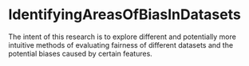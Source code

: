 # IdentifyingAreasOfBiasInDatasets
The intent of this research is to explore different and potentially more intuitive methods of evaluating fairness of different datasets and the potential biases caused by certain features. 
